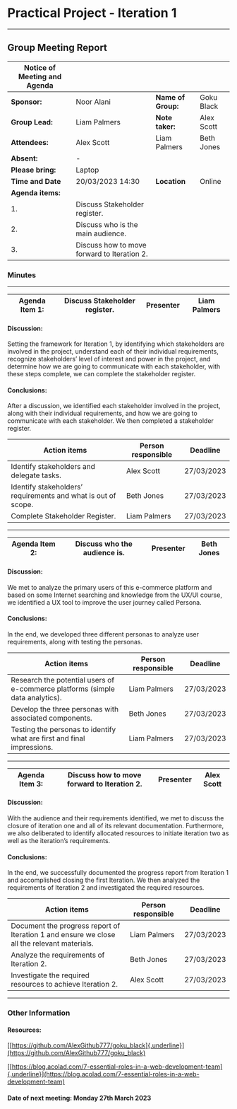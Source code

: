 # Practical Project - Iteration 1
---

## Group Meeting Report

| Notice of Meeting and Agenda |                     |                       |                   |
|------------------------------|---------------------|-----------------------|-------------------|
| **Sponsor:**                 |     Noor Alani      | **Name of Group:**    |     Goku Black    |
| **Group Lead:**              |     Liam Palmers    | **Note taker:**       |     Alex Scott    |
| **Attendees:**               | Alex Scott          | Liam Palmers          | Beth Jones        |
| **Absent:**                  | -                   |                       |                   |
| **Please bring:**            | Laptop              |                       |                   |
| **Time and Date**            | 20/03/2023 14:30    | **Location**          | Online            |
| **Agenda items:**            |                     |                       |                   |
| 1.                           |Discuss Stakeholder register.|               |                   |
| 2.                           |Discuss who is the main audience.  |         |                   |
| 3.                           |Discuss how to move forward to Iteration 2.| |                   |

### Minutes
---

| Agenda Item 1:|**Discuss Stakeholder register.**|Presenter|**Liam Palmers**|
|---------------|------------------------|---------|----------------| 


#### Discussion:

Setting the framework for Iteration 1, by identifying which stakeholders are involved in the project, understand each of their individual requirements, recognize stakeholders’ level of interest and power in the project, and determine how we are going to communicate with each stakeholder, with these steps complete, we can complete the stakeholder register.

#### Conclusions:

After a discussion, we identified each stakeholder involved in the project, along with their individual requirements, and how we are going to communicate with each stakeholder. We then completed a stakeholder register.

|     Action items                   | Person responsible | Deadline   |
|------------------------------------|--------------------|------------|
| Identify stakeholders and delegate tasks.| Alex Scott   | 27/03/2023 |
| Identify stakeholders’ requirements and what is out of scope. | Beth Jones| 27/03/2023 |
| Complete Stakeholder Register.      | Liam Palmers       | 27/03/2023 |

---

| Agenda Item 2:|**Discuss who the audience is.**|Presenter|**Beth Jones**|
|---------------|------------------------|---------|--------------| 


#### Discussion:

We met to analyze the primary users of this e-commerce platform and based on some Internet searching and knowledge from the UX/UI course, we identified a UX tool to improve the user journey called Persona. 

#### Conclusions:

In the end, we developed three different personas to analyze user requirements, along with testing the personas. 

|     Action items                   | Person responsible  | Deadline   |
|------------------------------------|---------------------|------------|
| Research the potential users of e-commerce platforms (simple data analytics). | Liam Palmers  | 27/03/2023 |
| Develop the three personas with associated components.                        | Beth Jones    | 27/03/2023 |
| Testing the personas to identify what are first and final impressions.        | Liam Palmers  | 27/03/2023 |

---

| Agenda Item 3:|**Discuss how to move forward to Iteration 2.**|Presenter|**Alex Scott**|
|---------------|------------------------------|---------|--------------| 

#### Discussion:

With the audience and their requirements identified, we met to discuss the closure of iteration one and all of its relevant documentation. Furthermore, we also deliberated to identify allocated resources to initiate iteration two as well as the iteration’s requirements. 

#### Conclusions:

In the end, we successfully documented the progress report from Iteration 1 and accomplished closing the first Iteration. We then analyzed the requirements of Iteration 2 and investigated the required resources.

| Action items                                                       | Person responsible |  Deadline  |
|----------------------------------------------------------------------------|------------|------------|
| Document the progress report of Iteration 1 and ensure we close all the relevant materials.|Liam Palmers | 27/03/2023 |
| Analyze the requirements of Iteration 2.  | Beth Jones | 27/03/2023 |
| Investigate the required resources to achieve Iteration 2. | Alex Scott | 27/03/2023 |

---

### Other Information

#### Resources:

[[https://github.com/AlexGithub777/goku_black]{.underline}](https://github.com/AlexGithub777/goku_black)

[[https://blog.acolad.com/7-essential-roles-in-a-web-development-team]{.underline}](https://blog.acolad.com/7-essential-roles-in-a-web-development-team)

#### Date of next meeting: Monday 27th March 2023